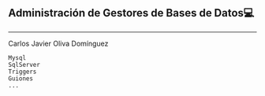 ## Administración de Gestores de Bases de Datos💻
-----
Carlos Javier Oliva Domínguez
~~~
Mysql
SqlServer
Triggers
Guiones
...
~~~
